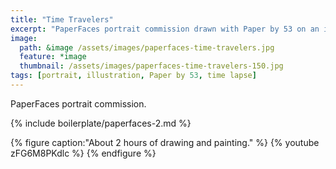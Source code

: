 ```yaml
---
title: "Time Travelers"
excerpt: "PaperFaces portrait commission drawn with Paper by 53 on an iPad."
image: 
  path: &image /assets/images/paperfaces-time-travelers.jpg 
  feature: *image
  thumbnail: /assets/images/paperfaces-time-travelers-150.jpg
tags: [portrait, illustration, Paper by 53, time lapse]
---
```


PaperFaces portrait commission.

{% include boilerplate/paperfaces-2.md %}

{% figure caption:"About 2 hours of drawing and painting." %}
{% youtube zFG6M8PKdlc %}
{% endfigure %}
